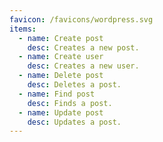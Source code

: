 ```yaml
---
favicon: /favicons/wordpress.svg
items:
  - name: Create post
    desc: Creates a new post.
  - name: Create user
    desc: Creates a new user.
  - name: Delete post
    desc: Deletes a post.
  - name: Find post
    desc: Finds a post.
  - name: Update post
    desc: Updates a post.
---
```


<script setup>
  import CustomListing from '../../components/CustomListing.vue'
</script>

<CustomListing />
